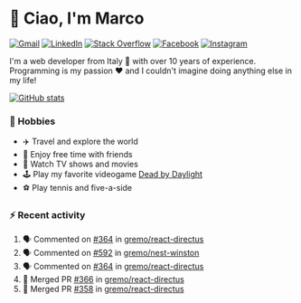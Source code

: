 # 👋 Ciao, I'm Marco

[![Gmail](https://img.shields.io/badge/Gmail-%23BB001B?style=flat-square&logo=gmail&logoColor=white)](mailto:gremo1982@gmail.com)
[![LinkedIn](https://img.shields.io/badge/LinkedIn-%230e76a8?style=flat-square&logo=linkedin)](https://www.linkedin.com/in/marco-polichetti)
[![Stack Overflow](https://img.shields.io/stackexchange/stackoverflow/r/220180?style=flat&logo=stackoverflow&label=Stack%20Overflow&color=%23F47F24)](https://stackoverflow.com/users/220180)
[![Facebook](https://img.shields.io/badge/-Facebook-%234267B2?style=flat-square&logo=facebook&logoColor=white)](https://www.facebook.com/marco.poliketti)
[![Instagram](https://img.shields.io/badge/-Instagram-%23C13584?style=flat-square&logo=instagram&logoColor=white)](https://www.instagram.com/marco.gremo)

I'm a web developer from Italy 🍕 with over 10 years of experience. Programming is my passion ❤️ and I couldn't imagine doing anything else in my life!

[![GitHub stats](https://github-readme-stats.vercel.app/api?username=gremo&show_icons=true&rank_icon=github&theme=transparent)](https://github.com/anuraghazra/github-readme-stats)

### 📅 Hobbies

- ✈️ Travel and explore the world
- 🍻 Enjoy free time with friends
- 🎥 Watch TV shows and movies
- 🕹️ Play my favorite videogame [Dead by Daylight](https://deadbydaylight.com)
- ⚽ Play tennis and five-a-side

### ⚡ Recent activity

<!--START_SECTION:activity-->
1. 🗣 Commented on [#364](https://github.com/gremo/react-directus/pull/364#issuecomment-1657849235) in [gremo/react-directus](https://github.com/gremo/react-directus)
2. 🗣 Commented on [#592](https://github.com/gremo/nest-winston/pull/592#issuecomment-1657259501) in [gremo/nest-winston](https://github.com/gremo/nest-winston)
3. 🗣 Commented on [#364](https://github.com/gremo/react-directus/pull/364#issuecomment-1657259212) in [gremo/react-directus](https://github.com/gremo/react-directus)
4. 🎉 Merged PR [#366](https://github.com/gremo/react-directus/pull/366) in [gremo/react-directus](https://github.com/gremo/react-directus)
5. 🎉 Merged PR [#358](https://github.com/gremo/react-directus/pull/358) in [gremo/react-directus](https://github.com/gremo/react-directus)
<!--END_SECTION:activity-->

